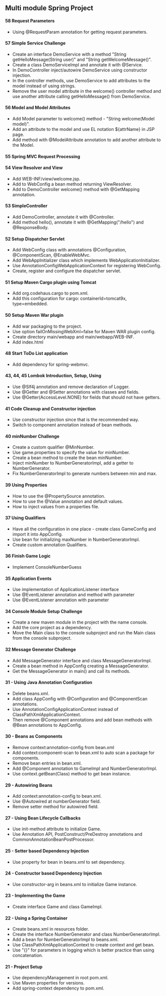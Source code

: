 Multi module Spring Project
---------------------------

#### 58 Request Parameters
* Using @RequestParam annotation for getting request parameters.

#### 57 Simple Service Challenge
* Create an interface DemoService with a method "String getHelloMessage(String user)" and
"String getWelcomeMessage()".
* Create a class DemoServiceImpl and annotate it with @Service.
* In DemoController inject/autowire DemoService using constructor injection.
* In the controller methods, use DemoService to add attributes to the model 
instead of using strings.
* Remove the user model attribute in the welcome() controller method and use another
attribute calling getHelloMessage() from DemoService.

#### 56 Model and Model Attributes
* Add Model parameter to welcome() method - "String welcome(Model model)".
* Add an attribute to the model and use EL notation ${attrName} in JSP page.
* Add method with @ModelAttribute annotation to add another attribute to the Model.

#### 55 Spring MVC Request Processing

#### 54 View Resolver and View
* Add WEB-INF/view/welcome.jsp.
* Add to WebConfig a bean method returning ViewResolver.
* Add to DemoController welcome() method with @GetMapping annotation.

#### 53 SimpleController
* Add DemoController, annotate it with @Controller.
* Add method hello(), annotate it with @GetMapping("/hello") and @ResponseBody.

#### 52 Setup Dispatcher Servlet
* Add WebConfig class with annotations @Configuration, @ComponentScan, @EnableWebMvc.
* Add WebAppInitializer class which implements WebApplicationInitializer.
* Use AnnotationConfigWebApplicationContext for registering WebConfig.
* Create, register and configure the dispatcher servlet.

#### 51 Setup Maven Cargo plugin using Tomcat
* Add org.codehaus.cargo to pom.xml.
* Add this configuration for cargo: containerId=tomcat9x, type=embedded.

#### 50 Setup Maven War plugin
* Add war packaging to the project.
* Use option failOnMissingWebXml=false for Maven WAR plugin config.
* Create directory main/webapp and main/webapp/WEB-INF.
* Add index.html

#### 48 Start ToDo List application
* Add dependency for spring-webmvc.

#### 43, 44, 45 Lombok Introduction, Setup, Using
* Use @Slf4j annotation and remove declaration of Logger.
* Use @Getter and @Setter annotations with classes and fields.
* Use @Getter(AccessLevel.NONE) for fields that should not have getters.

#### 41 Code Cleanup and Constructor injection
* Use constructor injection since that is the recommended way.
* Switch to component annotation instead of bean methods.

#### 40 minNumber Challenge
* Create a custom qualifier @MinNumber.
* Use game.properties to specify the value for minNumber.
* Create a bean method to create the bean minNumber.
* Inject minNumber to NumberGeneratorImpl, add a getter to NumberGenerator.
* Fix NumberGeneratorImpl to generate numbers between min and max.

#### 39 Using Properties
* How to use the @PropertySource annotation.
* How to use the @Value annotation and default values.
* How to inject values from a properties file.

#### 37 Using Qualifiers
* Have all the configuration in one place - create class GameConfig and import it into AppConfig.
* Use bean for initializing maxNumber in NumberGeneratorImpl.
* Create custom annotation Qualifiers.

#### 36 Finish Game Logic
* Implement ConsoleNumberGuess

#### 35 Application Events
* Use implementation of ApplicationListener interface
* Use @EventListener annotation and method with parameter
* Use @EventListener annotation with parameter

#### 34 Console Module Setup Challenge
* Create a new maven module in the project with the name console.
* Add the core project as a dependency.
* Move the Main class to the console subproject and run the Main class from the console subproject.

#### 32 Message Generator Challenge
* Add MessageGenerator interface and class MessageGeneratorImpl.
* Create a bean method in AppConfig creating a MessageGenerator.
* Get the MessageGenerator in main() and call its methods.

#### 31 - Using Java Annotation Configuration
* Delete beans.xml.
* Add class AppConfig with @Configuration and @ComponentScan annotations.
* Use AnnotationConfigApplicationContext instead of ClassPathXmlApplicationContext.
* Then remove @Component annotations and add bean methods with @Bean annotations to AppConfig.

#### 30 - Beans as Components
* Remove context:annotation-config from bean.xml
* Add context:component-scan to bean.xml to auto scan a package for components.
* Remove bean entries in bean.xml.
* Add @Component annotation to GameImpl and NumberGeneratorImpl.
* Use context.getBean(Class) method to get bean instance.

#### 29 - Autowiring Beans
* Add context:annotation-config to bean.xml.
* Use @Autowired at numberGenerator field.
* Remove setter method for autowired field.

#### 27 - Using Bean Lifecycle Callbacks
* Use init-method attribute to initialize Game.
* Use Annotation API, PostConstruct/PreDestroy annotations and CommonAnnotationBeanPostProcessor.
 
#### 25 - Setter based Dependency Injection
* Use property for bean in beans.xml to set dependency.

#### 24 - Constructor based Dependency Injection
* Use constructor-arg in beans.xml to initialize Game instance.

#### 23 - Implementing the Game
* Create interface Game and class GameImpl.

#### 22 - Using a Spring Container
* Create beans.xml in resources folder.
* Create the interface NumberGenerator and class NumberGeneratorImpl.
* Add a bean for NumberGeneratorImpl to beans.xml.
* Use ClassPathXmlApplicationContext to create context and get bean.
* Use "{}" for parameters in logging which is better practice than using concatenation. 

#### 21 - Project Setup
* Use dependencyManagement in root pom.xml.
* Use Maven properties for versions.
* Add spring-context dependency to pom.xml.

